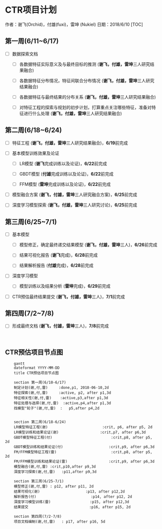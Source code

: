 # CTR项目计划

作者：谢飞(Orchid)，付雄(fuxi)，雷坤 (Nukiel)
日期：2018/6/10
[TOC]

## 第一周(6/11~6/17)

- [ ] 数据探索文档
	- [ ] 各数据特征实际意义及与最终目标的推测
		(**谢飞，付雄，雷坤**三人研究结果融合)
		
	- [ ] 各数据特征分布情况，特征间联合分布情况
    	(**谢飞，付雄，雷坤**三人研究结果融合)
    	
	- [ ] 各数据特征与最终结果的分布关系
  		(**谢飞，付雄，雷坤**三人研究结果融合)
  	
	- [ ] 对特征工程的探索与规划的初步计划，打算重点关注哪些特征，准备对特征进行什么处理
  		(**谢飞，付雄，雷坤**三人研究结果融合)
  		

## 第二周(6/18~6/24)

- [ ] 特征工程
	(**谢飞，付雄，雷坤**三人研究结果融合)，**6/19**前完成
	
- [ ] 基本模型训练效果及论证
	- [ ] LR模型
		(**谢飞**完成训练以及论证)，**6/22**前完成
  
	- [ ] GBDT模型
    	(**付雄**完成训练以及论证)，**6/22**前完成
    
	- [ ] FFM模型
    	(**雷坤**完成训练以及论证)，**6/22**前完成
  
- [ ] 模型融合方案
	(**谢飞，付雄，雷坤**三人研究融合方案)，**6/25**前完成
	
- [ ] 深度学习模型探索
	(**谢飞，付雄，雷坤**三人研究讨论)，**6/25**前完成
	
	
  
## 第三周(6/25~7/1)

- [ ] 基本模型
	- [ ] 模型修正，确定最终递交结果模型
		(**谢飞，付雄，雷坤**三人)，**6/26**前完成
		
	- [ ] 结果可视化报告
		(**谢飞**完成)，**6/28**前完成
		
	- [ ] 结果解析报告
		(**付雄**完成)，**6/28**前完成
	
- [ ] 深度学习模型
	- [ ] 模型训练以及结果分析
		(**雷坤**完成)，**6/29**前完成
	
- [ ] CTR预估最终结果提交
	(**谢飞，付雄，雷坤**三人)，**7/1**前完成
	
	  

## 第四周(7/2~7/8)

- [ ] 形成最终文档
	(**谢飞，付雄，雷坤**三人)，**7/8**前完成
	
	​	
## CTR预估项目节点图

```mermaid
	gantt
	dateformat YYYY-MM-DD
	title CTR预估项目节点图
	
	section 第一周(6/10-6/17)
	制定计划(谢,付,雷)		:done,p1, 2018-06-10,2d
	特征探索(谢,付,雷)		:active, p2, after p1,3d
	特征相关性(谢,付,雷)	:active,p3,after p1,3d
	特征处理与选择(谢,付,雷)	:active,p4,after p1,3d
	找模型"轮子"(谢,付,雷)	:	p5,after p4,2d
	
	
	section 第二周(6/18-6/24)
	LR模型特征工程(谢)							:crit, p6, after p5, 2d
	LR模型训练和结果论证(谢)					 :crit,p7, after p6,3d 
	GBDT模型特征工程(付)							:crit,p8, after p5, 2d
	GBDT模型训练和结果论证(付)					 :crit,p9, after p6,3d 
	FM/FFM模型特征工程(雷)							:crit,p8, after p5, 2d
	FM/FFM模型训练和结果论证(雷)					 :crit,p9, after p6,3d 
	模型融合(谢,付,雷)	:crit,p10,after p9,3d
	深度学习探索(谢,付,雷)	:p11,after p9,3d
	
	section 第三周(6/25-7/1)
	模型修正(谢,付,雷)	: p12, after p11, 2d
	结果可视化(谢)					 :p13, after p12,2d 
	解析报告(付)							:p14, after p12, 2d
	深度学习模型训练(雷)					 :p15, after p12,3d 
	结果提交							:p16, after p15, 2d
	
	section 第四周(7/2-7/8)
	项目文档编制(谢,付,雷)	: p17, after p16, 5d 
```
